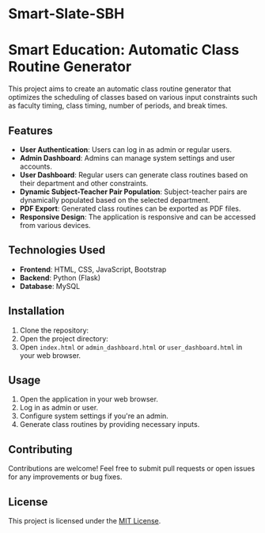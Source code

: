 # Smart-Slate-SBH
# Smart Education: Automatic Class Routine Generator

This project aims to create an automatic class routine generator that optimizes the scheduling of classes based on various input constraints such as faculty timing, class timing, number of periods, and break times.

## Features

- **User Authentication**: Users can log in as admin or regular users.
- **Admin Dashboard**: Admins can manage system settings and user accounts.
- **User Dashboard**: Regular users can generate class routines based on their department and other constraints.
- **Dynamic Subject-Teacher Pair Population**: Subject-teacher pairs are dynamically populated based on the selected department.
- **PDF Export**: Generated class routines can be exported as PDF files.
- **Responsive Design**: The application is responsive and can be accessed from various devices.

## Technologies Used

- **Frontend**: HTML, CSS, JavaScript, Bootstrap
- **Backend**: Python (Flask)
- **Database**: MySQL

## Installation

1. Clone the repository:
2. Open the project directory:
3. Open `index.html` or `admin_dashboard.html` or `user_dashboard.html` in your web browser.

## Usage

1. Open the application in your web browser.
2. Log in as admin or user.
3. Configure system settings if you're an admin.
4. Generate class routines by providing necessary inputs.

## Contributing

Contributions are welcome! Feel free to submit pull requests or open issues for any improvements or bug fixes.

## License

This project is licensed under the [MIT License](LICENSE).

